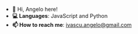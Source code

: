 - **👋** Hi, Angelo here!
- **💻 Languages**: JavaScript and Python
- **📫 How to reach me**: [ivascu.angelo@gmail.com](mailto:ivascu.angelo@gmail.com)

